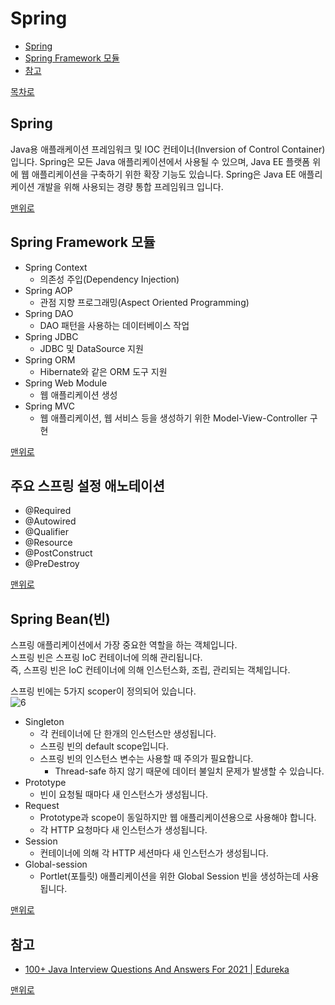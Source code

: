 # Spring
* [Spring](#spring-1)
* [Spring Framework 모듈](#spring-framework-모듈)
* [참고](#참고)

[목차로](https://github.com/smpark1020/tech-interview#%EB%AA%A9%EC%B0%A8)

## Spring
Java용 애플래케이션 프레임워크 및 IOC 컨테이너(Inversion of Control Container) 입니다.
Spring은 모든 Java 애플리케이션에서 사용될 수 있으며, Java EE 플랫폼 위에 웹 애플리케이션을 구축하기 위한 확장 기능도 있습니다.
Spring은 Java EE 애플리케이션 개발을 위해 사용되는 경량 통합 프레임워크 입니다.

[맨위로](#spring)

## Spring Framework 모듈
* Spring Context
  * 의존성 주입(Dependency Injection)
* Spring AOP
  * 관점 지향 프로그래밍(Aspect Oriented Programming)
* Spring DAO
  * DAO 패턴을 사용하는 데이터베이스 작업
* Spring JDBC
  * JDBC 및 DataSource 지원
* Spring ORM
  * Hibernate와 같은 ORM 도구 지원
* Spring Web Module
  * 웹 애플리케이션 생성
* Spring MVC
  * 웹 애플리케이션, 웹 서비스 등을 생성하기 위한 Model-View-Controller 구현

[맨위로](#spring)

## 주요 스프링 설정 애노테이션
* @Required
* @Autowired
* @Qualifier
* @Resource
* @PostConstruct
* @PreDestroy

[맨위로](#spring)

## Spring Bean(빈)
스프링 애플리케이션에서 가장 중요한 역할을 하는 객체입니다.   
스프링 빈은 스프링 IoC 컨테이너에 의해 관리됩니다.   
즉, 스프링 빈은 IoC 컨테이너에 의해 인스턴스화, 조립, 관리되는 객체입니다.   

스프링 빈에는 5가지 scoper이 정의되어 있습니다.      
![6]()
* Singleton
  * 각 컨테이너에 단 한개의 인스턴스만 생성됩니다.
  * 스프링 빈의 default scope입니다.   
  * 스프링 빈의 인스턴스 변수는 사용할 때 주의가 필요합니다.
    * Thread-safe 하지 않기 때문에 데이터 불일치 문제가 발생할 수 있습니다.
* Prototype
  * 빈이 요청될 때마다 새 인스턴스가 생성됩니다.
* Request
  * Prototype과 scope이 동일하지만 웹 애플리케이션용으로 사용해야 합니다.
  * 각 HTTP 요청마다 새 인스턴스가 생성됩니다.
* Session
  * 컨테이너에 의해 각 HTTP 세션마다 새 인스턴스가 생성됩니다.
* Global-session
  * Portlet(포틀릿) 애플리케이션을 위한 Global Session 빈을 생성하는데 사용됩니다.

[맨위로](#spring)

## 참고
* [100+ Java Interview Questions And Answers For 2021 | Edureka](https://www.edureka.co/blog/interview-questions/java-interview-questions/)

[맨위로](#spring)
